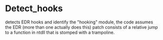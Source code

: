 # Detect_hooks
detects EDR hooks and identify the "hooking" module, the code assumes the EDR (more than one actually does this) patch consists of a relative jump to a function in ntdll that is stomped with a trampoline.
